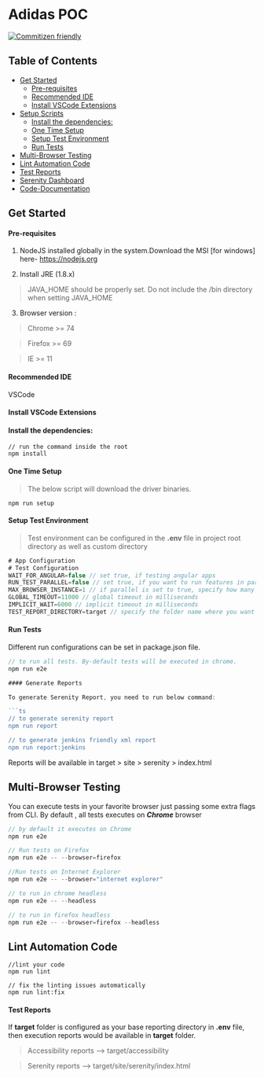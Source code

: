 # Adidas POC 

[![Commitizen friendly](https://img.shields.io/badge/commitizen-friendly-brightgreen.svg)](http://commitizen.github.io/cz-cli/)

## Table of Contents

- [Get Started](#get-started)
  - [Pre-requisites](#pre-requisites)
  - [Recommended IDE](#recommended-ide)
  - [Install VSCode Extensions](#install-vscode-extensions)
- [Setup Scripts](#setup-scripts)
  - [Install the dependencies:](#install-the-dependencies-)
  - [One Time Setup](#one-time-setup)
  - [Setup Test Environment](#setup-test-environment)
  - [Run Tests](#run-tests)
- [Multi-Browser Testing](#multi-browser-testing)
- [Lint Automation Code](#lint-automation-code)
- [Test Reports](#test-reports)
- [Serenity Dashboard](#serenity-dashboard)
- [Code-Documentation](https://gecgithub01.walmart.com/pages/GD-CCPA-DataEnablement/GD_CCPA_QA_Automation/docs/)

## Get Started

#### Pre-requisites

1. NodeJS installed globally in the system.Download the MSI [for windows] here- https://nodejs.org

2. Install JRE (1.8.x)

> JAVA_HOME should be properly set. Do not include the /bin directory when setting JAVA_HOME

3. Browser version :

> Chrome >= 74

> Firefox >= 69

> IE >= 11

#### Recommended IDE

VSCode

#### Install VSCode Extensions


#### Install the dependencies:

```
// run the command inside the root
npm install
```

#### One Time Setup

> The below script will download the driver binaries.

```
npm run setup
```

#### Setup Test Environment

> Test environment can be configured in the **.env** file in project root directory as well as custom directory

```js
# App Configuration
# Test Configuration
WAIT_FOR_ANGULAR=false // set true, if testing angular apps
RUN_TEST_PARALLEL=false // set true, if you want to run features in parallel
MAX_BROWSER_INSTANCE=1 // if parallel is set to true, specify how many browser instances you need
GLOBAL_TIMEOUT=11000 // global timeout in milliseconds
IMPLICIT_WAIT=6000 // implicit timeout in milliseconds
TEST_REPORT_DIRECTORY=target // specify the folder name where you want to generate all reports
```
</details>

#### Run Tests

Different run configurations can be set in package.json file.

````ts
// to run all tests. By-default tests will be executed in chrome.
npm run e2e

#### Generate Reports

To generate Serenity Report, you need to run below command:

```ts
// to generate serenity report
npm run report

// to generate jenkins friendly xml report
npm run report:jenkins
````

Reports will be available in target > site > serenity > index.html

## Multi-Browser Testing

You can execute tests in your favorite browser just passing some extra flags from CLI.
By default , all tests executes on **_Chrome_** browser

```ts
// by default it executes on Chrome
npm run e2e

// Run tests on Firefox
npm run e2e -- --browser=firefox

//Run tests on Internet Explorer
npm run e2e -- --browser="internet explorer"

// to run in chrome headless
npm run e2e -- --headless

// to run in firefox headless
npm run e2e -- --browser=firefox --headless

```

## Lint Automation Code

```
//lint your code
npm run lint

// fix the linting issues automatically
npm run lint:fix
```

#### Test Reports

If **target** folder is configured as your base reporting directory in **.env** file, then execution reports would be available in **target** folder.

> Accessibility reports --> target/accessibility

> Serenity reports --> target/site/serenity/index.html

